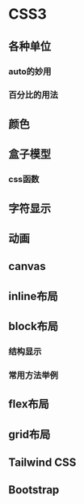 # CSS3

## 各种单位

### auto的妙用

### 百分比的用法

## 颜色

## 盒子模型

### css函数

## 字符显示

## 动画

## canvas

## inline布局

## block布局

### 结构显示

### 常用方法举例

## flex布局

## grid布局

## Tailwind CSS

## Bootstrap
